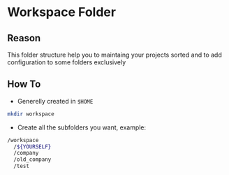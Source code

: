 # Workspace Folder

## Reason

This folder structure help you to maintaing your projects sorted and to add configuration to some folders exclusively

## How To

- Generelly created in `$HOME`

```bash
mkdir workspace
```

- Create all the subfolders you want, example:

```bash
/workspace
  /${YOURSELF}
  /company
  /old_company
  /test
```